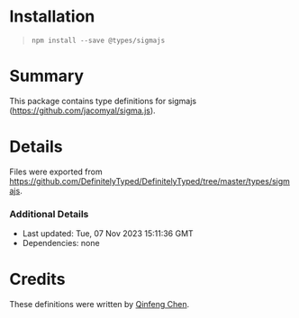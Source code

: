 # Installation
> `npm install --save @types/sigmajs`

# Summary
This package contains type definitions for sigmajs (https://github.com/jacomyal/sigma.js).

# Details
Files were exported from https://github.com/DefinitelyTyped/DefinitelyTyped/tree/master/types/sigmajs.

### Additional Details
 * Last updated: Tue, 07 Nov 2023 15:11:36 GMT
 * Dependencies: none

# Credits
These definitions were written by [Qinfeng Chen](https://github.com/qinfchen).
